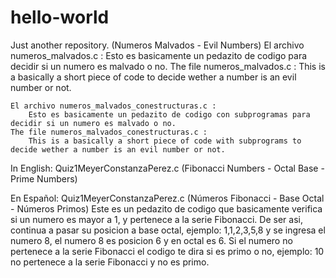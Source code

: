 # hello-world

Just another repository. (Numeros Malvados - Evil Numbers)
	El archivo numeros_malvados.c :
		Esto es basicamente un pedazito de codigo para decidir si un numero es malvado o no.
	The file numeros_malvados.c :
		This is a basically a short piece of code to decide wether a number is an evil number or not.
		
	El archivo numeros_malvados_conestructuras.c :
		Esto es basicamente un pedazito de codigo con subprogramas para decidir si un numero es malvado o no.
	The file numeros_malvados_conestructuras.c :
		This is a basically a short piece of code with subprograms to decide wether a number is an evil number or not.
	
In English:
	Quiz1MeyerConstanzaPerez.c (Fibonacci Numbers - Octal Base - Prime Numbers)
		
En Español:
	Quiz1MeyerConstanzaPerez.c (Números Fibonacci - Base Octal - Números Primos)
		Este es un pedazito de codigo que basicamente verifica si un numero es mayor a 1, y pertenece a la serie Fibonacci.
		De ser asi, continua a pasar su posicion a base octal, ejemplo: 1,1,2,3,5,8 y se ingresa el numero 8, el numero 8 es posicion 6 y en octal es 6.
		Si el numero no pertenece a la serie Fibonacci el codigo te dira si es primo o no, ejemplo: 10 no pertenece a la serie Fibonacci y no es primo.
		
